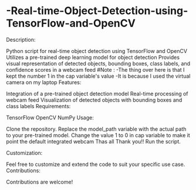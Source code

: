 # -Real-time-Object-Detection-using-TensorFlow-and-OpenCV
Description:

Python script for real-time object detection using TensorFlow and OpenCV
Utilizes a pre-trained deep learning model for object detection
Provides visual representation of detected objects, bounding boxes, class labels, and confidence scores in a webcam feed
#Note :
-The thing over here is that I kept the number 1 in the  cap variable's value 
-It is because I used the virtual camera on my laptop 
Features:

Integration of a pre-trained object detection model
Real-time processing of webcam feed
Visualization of detected objects with bounding boxes and class labels
Requirements:

TensorFlow
OpenCV
NumPy
Usage:

Clone the repository.
Replace the model_path variable with the actual path to your pre-trained model.
Change the value 1 to 0 in cap variable to make it point the default integrated webcam 
Thas all 
Thank you!!
Run the script.

Customization:

Feel free to customize and extend the code to suit your specific use case.
Contributions:

Contributions are welcome!
